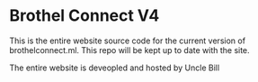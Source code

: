 # Brothel Connect V4
This is the entire website source code for the current version of brothelconnect.ml.
This repo will be kept up to date with the site.

The entire website is deveopled and hosted by Uncle Bill
